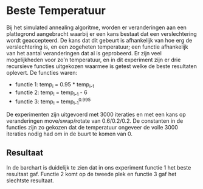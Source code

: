 # Beste Temperatuur 
Bij het simulated annealing algoritme, worden er veranderingen aan een plattegrond aangebracht waarbij er een kans bestaat dat een verslechtering wordt geaccepteerd. De kans dat dit gebeurt is afhankelijk van hoe erg de verslechtering is, en een zogeheten temperatuur; een functie afhankelijk van het aantal veranderingen dat al is geprobeerd. Er zijn veel mogelijkheden voor zo'n temperatuur, en in dit experiment zijn er drie recursieve functies uitgekozen waarmee is getest welke de beste resultaten oplevert. De functies waren:   
- functie 1: temp<sub>i</sub> = 0.95 * temp<sub>i-1</sub> 
- functie 2: temp<sub>i</sub> = temp<sub>i-1</sub> - 6  
- functie 3: temp<sub>i</sub> = temp<sub>i-1</sub><sup>0.995</sup>  

De experimenten zijn uitgevoerd met 3000 iteraties en met een kans op veranderingen move/swap/rotate van 0.6/0.2/0.2. De constanten in de functies zijn zo gekozen dat de temperatuur ongeveer de volle 3000 iteraties nodig had om in de buurt te komen van 0.

## Resultaat  
In de barchart is duidelijk te zien dat in ons experiment functie 1 het beste resultaat gaf. Functie 2 komt op de tweede plek en functie 3 gaf het slechtste resultaat.

